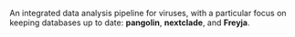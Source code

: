 An integrated data analysis pipeline for viruses, with a particular focus on keeping databases up to date: **pangolin**, **nextclade**, and **Freyja**.


